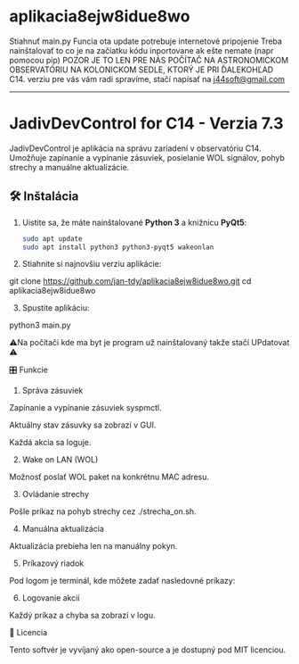 # aplikacia8ejw8idue8wo
Stiahnuť main.py
Funcia ota update potrebuje internetové pripojenie
Treba nainštalovať to co je na začiatku kódu inportovane ak ešte nemate (napr pomocou pip) 
POZOR JE TO LEN PRE NÁS POČÍTAČ NA ASTRONOMICKOM OBSERVATÓRIU NA KOLONICKOM SEDLE, KTORÝ JE PRI ĎALEKOHĽAD C14. verziu pre vás vám radi spravíme, stačí napísať na j44soft@gmail.com 

----

# JadivDevControl for C14 - Verzia 7.3

JadivDevControl je aplikácia na správu zariadení v observatóriu C14. Umožňuje zapínanie a vypínanie zásuviek, posielanie WOL signálov, pohyb strechy a manuálne aktualizácie.

## 🛠️ Inštalácia
1. Uistite sa, že máte nainštalované **Python 3** a knižnicu **PyQt5**:
   ```sh
   sudo apt update
   sudo apt install python3 python3-pyqt5 wakeonlan

2. Stiahnite si najnovšiu verziu aplikácie:

git clone https://github.com/jan-tdy/aplikacia8ejw8idue8wo.git
cd aplikacia8ejw8idue8wo


3. Spustite aplikáciu:

python3 main.py

⚠️Na počítači kde ma byt je program už nainštalovaný takže stačí UPdatovat ⚠️ 

🎛️ Funkcie

1. Správa zásuviek

Zapínanie a vypínanie zásuviek syspmctl.

Aktuálny stav zásuvky sa zobrazí v GUI.

Každá akcia sa loguje.


2. Wake on LAN (WOL)

Možnosť poslať WOL paket na konkrétnu MAC adresu.


3. Ovládanie strechy

Pošle príkaz na pohyb strechy cez ./strecha_on.sh.


4. Manuálna aktualizácia

Aktualizácia prebieha len na manuálny pokyn.


5. Príkazový riadok

Pod logom je terminál, kde môžete zadať nasledovné príkazy:

6. Logovanie akcií

Každý príkaz a chyba sa zobrazí v logu.


📜 Licencia

Tento softvér je vyvíjaný ako open-source a je dostupný pod MIT licenciou.

